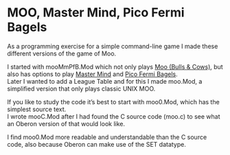 # MOO, Master Mind, Pico Fermi Bagels

As a programming exercise for a simple command-line game I made these different versions of the game of Moo.

I started with mooMmPfB.Mod which not only plays [Moo (Bulls & Cows)](https://en.wikipedia.org/wiki/Bulls_and_Cows), but also has options to play [Master Mind](https://en.wikipedia.org/wiki/Mastermind_(board_game)) and [Pico Fermi Bagels](https://everything2.com/title/Pico+Fermi+Bagels).</br>
Later I wanted to add a League Table and for this I made moo.Mod, a simplified version that only plays classic UNIX MOO.

If you like to study the code it’s best to start with moo0.Mod, which has the simplest source text.</br>
I wrote mooC.Mod after I had found the C&nbsp;source code (moo.c) to see what an Oberon version of that would look like.

I find moo0.Mod more readable and understandable than the C&nbsp;source code, also because Oberon can make use of the SET datatype.
